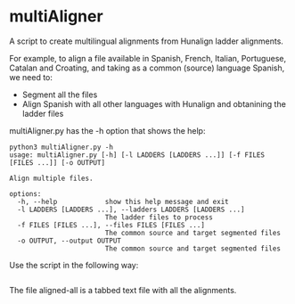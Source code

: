 # multiAligner
A script to create multilingual alignments from Hunalign ladder alignments.


For example, to align a file available in Spanish, French, Italian, Portuguese, Catalan and Croating, and taking as a common (source) language Spanish, we need to:

- Segment all the files
- Align Spanish with all other languages with Hunalign and obtanining the ladder files

multiAligner.py has the -h option that shows the help:

```
python3 multiAligner.py -h
usage: multiAligner.py [-h] [-l LADDERS [LADDERS ...]] [-f FILES [FILES ...]] [-o OUTPUT]

Align multiple files.

options:
  -h, --help            show this help message and exit
  -l LADDERS [LADDERS ...], --ladders LADDERS [LADDERS ...]
                        The ladder files to process
  -f FILES [FILES ...], --files FILES [FILES ...]
                        The common source and target segmented files
  -o OUTPUT, --output OUTPUT
                        The common source and target segmented files
```

Use the script in the following way:

```python3 multiAligner.py -l file-ladder-spa-fra.txt file-ladder-spa-ita.txt file-ladder-spa-por.txt file-ladder-spa-rom.txt file-ladder-spa-cat.txt file-ladder-spa-hrv.txt -f file-seg-spa.txt file-seg-fra.txt file-seg-ita.txt file-seg-por.txt file-seg-rom.txt file-seg-cat.txt file-seg-hrv.txt -o aligned-all.txt
```
The file aligned-all is a tabbed text file with all the alignments.
